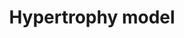 ---
annotations:
- id: DOID:114
  parent: cardiovascular system disease
  type: Disease Ontology
  value: heart disease
- id: PW:0000296
  parent: disease pathway
  type: Pathway Ontology
  value: hypertrophic cardiomyopathy pathway
authors:
- MaintBot
- Mkutmon
- Jmelius
- Eweitz
citedin:
- link: PMC7019052
description: ''
last-edited: 2021-05-21
organisms:
- Bos taurus
redirect_from:
- /index.php/Pathway:WP982
- /instance/WP982
- /instance/WP982_rr117541
revision: r117541
schema-jsonld:
- '@context': https://schema.org/
  '@id': https://wikipathways.github.io/pathways/WP982.html
  '@type': Dataset
  creator:
    '@type': Organization
    name: WikiPathways
  description: ''
  keywords:
  - ADAM10
  - ANKRD1
  - ATF3
  - CYR61
  - EIF4E
  - EIF4EBP1
  - HBEGF
  - IFNG
  - IFRD1
  - IL18
  - IL1A
  - IL1R1
  - MSTN
  - MYOG
  - NR4A3
  - VEGFA
  - WDR1
  - ZEB1
  license: CC0
  name: Hypertrophy model
seo: CreativeWork
title: Hypertrophy model
wpid: WP982
---